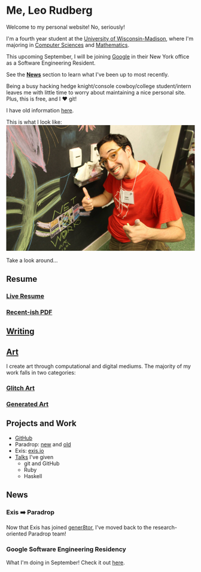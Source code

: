 # Me, Leo Rudberg
Welcome to my personal website! No, seriously!

I'm a fourth year student at the [University of Wisconsin-Madison](http://wisc.edu),
where I'm majoring in [Computer Sciences](http://cs.wisc.edu) and [Mathematics](http://math.wisc.edu).

This upcoming September, I will be joining [Google](https://google.com) in their New York office as a Software Engineering Resident.

See the [__News__](#news) section to learn what I've been up to most recently.

Being a busy hacking hedge knight/console cowboy/college student/intern leaves
me with little time to worry about maintaining a nice personal site. Plus, this
is free, and I :heart: git!

I have old information [here](http://cs.wisc.edu/~leo).

This is what I look like:
![Yup, this is me](https://github.com/LOZORD/me/blob/master/me.jpg)

Take a look around...

## Resume

### [Live Resume](https://docs.google.com/document/d/1d0WxjT2ZJi4EQ-GkS-a0-QpzHyQuDAlBOyY8acCe-2w/view)

### [Recent-ish PDF](http://github.com/LOZORD/me/tree/master/LeoRudbergResume.pdf)

## [Writing](http://github.com/LOZORD/me/tree/master/writing)

## [Art](http://github.com/LOZORD/me/tree/master/art)

I create art through computational and digital mediums.
The majority of my work falls in two categories:

### [Glitch Art](http://github.com/LOZORD/me/tree/master/art/glitched)

### [Generated Art](http://github.com/LOZORD/me/tree/master/art/generated)

## Projects and Work

* [GitHub](http://github.com/LOZORD)
* Paradrop: [new](http://paradrop.io) and [old](http://paradrop.org)
* Exis: [exis.io](http://exis.io)
* [Talks](https://github.com/uw-upl/talks#readme) I've given
  * git and GitHub
  * Ruby
  * Haskell

## News

### Exis :arrow_right: Paradrop
Now that Exis has joined [gener8tor](http://www.gener8tor.com),
I've moved back to the research-oriented Paradrop team!

### Google Software Engineering Residency
What I'm doing in September! Check it out [here](https://www.google.com/about/careers/students/engres.html).


